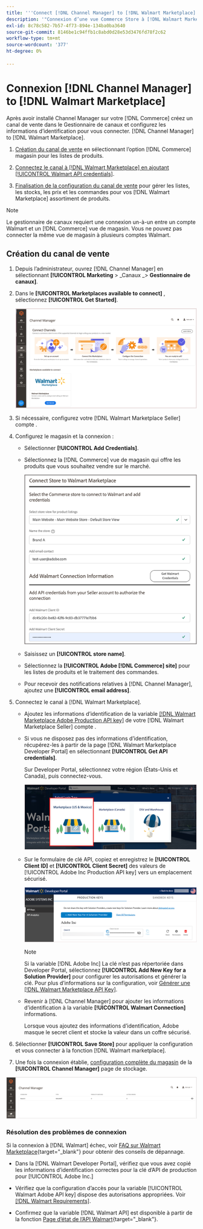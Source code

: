 ```yaml
---
title: '''Connect [!DNL Channel Manager] to [!DNL Walmart Marketplace]'''
description: '"Connexion d’une vue Commerce Store à [!DNL Walmart Marketplace] pour créer le canal des ventes afin de gérer les listes de produits Commerce, l’inventaire, le prix et les commandes pour les ventes de Walmart Marketplace."'
exl-id: 8c78c582-7b57-4f73-894e-134ba0ba3640
source-git-commit: 8146be1c94ffb1c8abd0d28e53d3476fd78f2c62
workflow-type: tm+mt
source-wordcount: '377'
ht-degree: 0%

---
```


# Connexion [!DNL Channel Manager] to [!DNL Walmart Marketplace]

Après avoir installé Channel Manager sur votre [!DNL Commerce] créez un canal de vente dans le Gestionnaire de canaux et configurez les informations d’identification pour vous connecter. [!DNL Channel Manager] to [!DNL Walmart Marketplace].

1. [Création du canal de vente](#create-the-sales-channel) en sélectionnant l’option [!DNL Commerce] magasin pour les listes de produits.

1. [Connectez le canal à [!DNL Walmart Marketplace] en ajoutant [!UICONTROL Walmart API credentials]](#connect-the-channel-to-walmart-marketplace).

1. [Finalisation de la configuration du canal de vente](#complete-store-setup) pour gérer les listes, les stocks, les prix et les commandes pour vos [!DNL Walmart Marketplace] assortiment de produits.

>[!NOTE]
>
>Le gestionnaire de canaux requiert une connexion un-à-un entre un compte Walmart et un [!DNL Commerce] vue de magasin. Vous ne pouvez pas connecter la même vue de magasin à plusieurs comptes Walmart.

## Création du canal de vente

1. Depuis l’administrateur, ouvrez [!DNL Channel Manager] en sélectionnant **[!UICONTROL Marketing** > _Canaux _> **Gestionnaire de canaux]**.

1. Dans le **[!UICONTROL Marketplaces available to connect]** , sélectionnez **[!UICONTROL Get Started]**.

   ![Se connecter à nouveau [!DNL Walmart] stocker dans [!DNL Channel Manager]](assets/channel-manager-home.png)

1. Si nécessaire, configurez votre [!DNL Walmart Marketplace Seller] compte .

1. Configurez le magasin et la connexion :

   - Sélectionner **[!UICONTROL Add Credentials]**.

   - Sélectionnez la [!DNL Commerce] vue de magasin qui offre les produits que vous souhaitez vendre sur le marché.

      ![Configurer la connexion entre [!DNL Commerce] et [!DNL Walmart Marketplace] de [!DNL Channel Manager]](assets/configure-commerce-to-marketplace-connection.png)

   - Saisissez un **[!UICONTROL store name]**.

   - Sélectionnez la **[!UICONTROL Adobe [!DNL Commerce] site]** pour les listes de produits et le traitement des commandes.

   - Pour recevoir des notifications relatives à [!DNL Channel Manager], ajoutez une **[!UICONTROL email address]**.

1. Connectez le canal à [!DNL Walmart Marketplace].

   - Ajoutez les informations d’identification de la variable [[!DNL Walmart Marketplace Adobe Production API key]](walmart-requirements.md#generate-a-walmart-marketplace-production-api-key) de votre [!DNL Walmart Marketplace Seller] compte .

   - Si vous ne disposez pas des informations d’identification, récupérez-les à partir de la page [!DNL Walmart Marketplace Developer Portal] en sélectionnant **[!UICONTROL Get API credentials]**.

      Sur Developer Portal, sélectionnez votre région (États-Unis et Canada), puis connectez-vous.

      ![[!DNL Walmart Marketplace] connexion au compte](assets/walmart-marketplace-login-page.png)

   - Sur le formulaire de clé API, copiez et enregistrez le **[!UICONTROL Client ID]** et **[!UICONTROL Client Secret]** des valeurs de [!UICONTROL Adobe Inc Production API key] vers un emplacement sécurisé.

      ![[!DNL Walmart Marketplace API key] page de configuration](assets/walmart-api-key-management-form.png)

      >[!NOTE]
      >
      >Si la variable [!DNL Adobe Inc] La clé n’est pas répertoriée dans Developer Portal, sélectionnez **[!UICONTROL Add New Key for a Solution Provider]** pour configurer les autorisations et générer la clé. Pour plus d’informations sur la configuration, voir [Générer une [!DNL Walmart Marketplace API Key]](walmart-requirements.md#generate-a-walmart-marketplace-api-key).

   - Revenir à [!DNL Channel Manager] pour ajouter les informations d’identification à la variable **[!UICONTROL Walmart Connection]** informations.

      Lorsque vous ajoutez des informations d’identification, Adobe masque le secret client et stocke la valeur dans un coffre sécurisé.

1. Sélectionner **[!UICONTROL Save Store]** pour appliquer la configuration et vous connecter à la fonction [!DNL Walmart marketplace].

1. Une fois la connexion établie, [configuration complète du magasin](complete-store-setup.md) de la **[!UICONTROL Channel Manager]** page de stockage.

![Configuration du premier magasin](assets/channel-manager-setup-first-store.png)

### Résolution des problèmes de connexion

Si la connexion à [!DNL Walmart] échec, voir [FAQ sur Walmart Marketplace](https://developer.walmart.com/faq/us/faq-auth/){target=&quot;_blank&quot;} pour obtenir des conseils de dépannage.

- Dans la [!DNL Walmart Developer Portal], vérifiez que vous avez copié les informations d’identification correctes pour la clé d’API de production pour [!UICONTROL Adobe Inc.]

- Vérifiez que la configuration d’accès pour la variable [!UICONTROL Walmart Adobe API key] dispose des autorisations appropriées. Voir [[!DNL Walmart Requirements]](walmart-requirements.md##generate-a-walmart-marketplace-api-key).

- Confirmez que la variable [!DNL Walmart API] est disponible à partir de la fonction [Page d’état de l’API Walmart](https://developer.walmart.com/us/whats-new/new-api-status-information-now-available/){target=&quot;_blank&quot;}.

